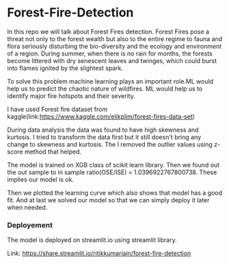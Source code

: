 # Forest-Fire-Detection

In this repo we will talk about Forest Fires detection. Forest Fires pose a threat not only to the forest wealth but also to the entire regime to fauna and flora seriously disturbing the bio-diversity and the ecology and environment of a region. During summer, when there is no rain for months, the forests become littered with dry senescent leaves and twinges, which could burst into flames ignited by the slightest spark.

To solve this problem machine learning plays an important role.ML would help us to predict the chaotic nature of wildfires. ML would help us to identify major fire hotspots and their severity.

I have used Forest fire dataset from kaggle(link:https://www.kaggle.com/elikplim/forest-fires-data-set)

During data analysis the data was found to have high skewness and kurtosis.
I tried to transform the data first but it still doesn't bring any change to skewness and kurtosis.
The I removed the outlier values using z-score method that helped.

The model is trained on XGB class of scikit learn library.
Then we found out the out sample to in sample ratio(OSE/ISE) = 1.0396922767800738.
These implies our model is ok.

Then we plotted the learning curve which also shows that model has a good fit.
And at last we solved our model so that we can simply deploy it later when needed.


### Deployement 
The model is deployed on streamlit.io using streamlit library.

Link: https://share.streamlit.io/ritikkumarjain/forest-fire-detection
